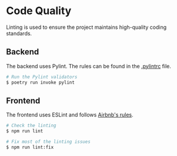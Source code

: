 # Code Quality

Linting is used to ensure the project maintains high-quality coding standards.

## Backend

The backend uses Pylint. The rules can be found in the [.pylintrc](https://github.com/HelsinkiUniCollab/WeatherbasedRecommender/blob/main/recommender-back/.pylintrc) file.

```bash
# Run the Pylint validators
$ poetry run invoke pylint
```

## Frontend

The frontend uses ESLint and follows [Airbnb's rules](https://github.com/airbnb/javascript).

```bash
# Check the linting
$ npm run lint

# Fix most of the linting issues
$ npm run lint:fix
```
